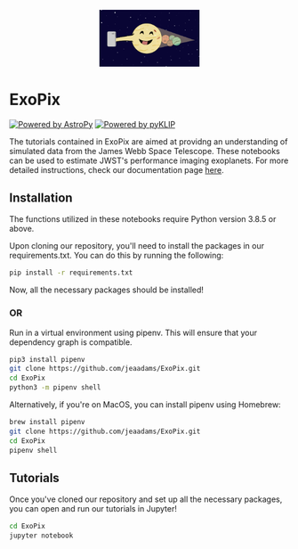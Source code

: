 <p align="center"><img src="docs/exopix_logo_1.png" alt="orbitize!" width="180"/></p>


# ExoPix

[![Powered by AstroPy](https://img.shields.io/badge/powered_by-AstroPy-EB5368.svg?style=flat)](http://www.astropy.org)
[![Powered by pyKLIP](https://img.shields.io/badge/powered_by-pyKLIP-EB5368.svg?style=flat)](https://bitbucket.org/pyKLIP/pyklip/src/master/)


The tutorials contained in ExoPix are aimed at providng an understanding of simulated data from the James Webb Space Telescope. These notebooks can be used to estimate JWST's performance imaging exoplanets. For more detailed instructions, check our documentation page [here](https://exopix.readthedocs.io/en/latest/).


## Installation

The functions utilized in these notebooks require Python version 3.8.5 or above.

Upon cloning our repository, you'll need to install the packages in our requirements.txt. You can do this by running the following:

```bash
pip install -r requirements.txt
```
Now, all the necessary packages should be installed!

### OR 

Run in a virtual environment using pipenv. This will ensure that your dependency graph is compatible.


```bash
pip3 install pipenv
git clone https://github.com/jeaadams/ExoPix.git
cd ExoPix
python3 -m pipenv shell
```

Alternatively, if you're on MacOS, you can install pipenv using Homebrew: 

```bash
brew install pipenv
git clone https://github.com/jeaadams/ExoPix.git
cd ExoPix
pipenv shell
```

## Tutorials

Once you've cloned our repository and set up all the necessary packages, you can open and run our tutorials in Jupyter!


```bash
cd ExoPix
jupyter notebook
```
